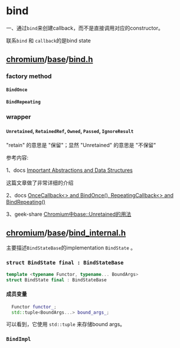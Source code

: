 # bind

一、通过`bind`来创建callback，而不是直接调用对应的constructor。

联系`bind` 和 `callback`的是bind state

## [chromium](https://github.com/chromium/chromium)/[base](https://github.com/chromium/chromium/tree/main/base)/**[bind.h](https://github.com/chromium/chromium/blob/main/base/bind.h)**

### factory method

#### `BindOnce`



#### `BindRepeating`



### wrapper



#### `Unretained`, `RetainedRef`, `Owned`, `Passed`, `IgnoreResult`

"retain" 的意思是 "保留"；显然 "Unretained" 的意思是 "不保留"

参考内容:

1、docs [Important Abstractions and Data Structures](https://www.chromium.org/developers/coding-style/important-abstractions-and-data-structures)

这篇文章做了非常详细的介绍

2、docs [OnceCallback<> and BindOnce(), RepeatingCallback<> and BindRepeating()](https://chromium.googlesource.com/chromium/src/+/HEAD/docs/callback.md)	

3、geek-share [Chromium中base::Unretained的用法](https://www.geek-share.com/detail/2577300816.html)







## [chromium](https://github.com/chromium/chromium)/[base](https://github.com/chromium/chromium/tree/main/base)/**[bind_internal.h](https://github.com/chromium/chromium/blob/main/base/bind_internal.h)**

主要描述`BindStateBase`的implementation `BindState` 。

### `struct BindState final : BindStateBase` 

```C++
template <typename Functor, typename... BoundArgs>
struct BindState final : BindStateBase 
```

#### 成员变量

```C++
  Functor functor_;
  std::tuple<BoundArgs...> bound_args_;
```

可以看到，它使用 `std::tuple` 来存储bound args。

### `BindImpl`

